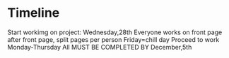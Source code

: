 # Timeline
Start workimg on project: Wednesday,28th
Everyone works on front page
after front page, split pages per person
Friday=chill day
Proceed to work Monday-Thursday
All MUST BE COMPLETED BY December,5th
